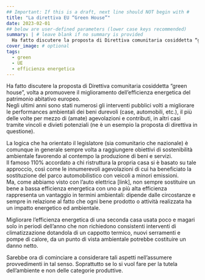 ```yaml
---
## Important: If this is a draft, next line should NOT begin with #
title: "La direttiva EU “Green House”"
date: 2023-02-01
## below are user-defined parameters (lower case keys recommended)
summary: | # leave blank if no summary is provided
  Ha fatto discutere la proposta di Direttiva comunitaria cosiddetta “green house”, volta a promuovere il miglioramento dell’efficienza energetica del patrimonio abitativo europeo.
cover_image: # optional
tags:
  - green
  - UE
  - efficienza energetica
---
```


Ha fatto discutere la proposta di Direttiva comunitaria cosiddetta “green house”, volta a promuovere il miglioramento dell’efficienza energetica del patrimonio abitativo europeo.  
Negli ultimi anni sono stati numerosi gli interventi pubblici volti a migliorare le performances ambientali dei beni durevoli (case, automobili, etc.), il più delle volte per mezzo di (amate) agevolazioni e contributi, in altri casi tramite vincoli e divieti potenziali (ne è un esempio la proposta di direttiva in questione).  

La logica che ha orientato il legislatore (sia comunitario che nazionale) è comunque in generale sempre volta a raggiungere obiettivi di sostenibilità ambientale favorendo al contempo la produzione di beni e servizi.  
Il famoso 110% accordato a chi ristruttura la propria casa si è basato su tale approccio, così come le innumerevoli agevolazioni di cui ha beneficiato la sostituzione del parco automobilistico con veicoli a minori emissioni.  
Ma, come abbiamo visto con l’auto elettrica [link], non sempre sostituire un bene a bassa efficienza energetica con uno a più alta efficienza rappresenta un vantaggio in termini ambientali: dipende dalle circostanze e sempre in relazione al fatto che ogni bene prodotto o attività realizzata ha un impatto energetico ed ambientale. 

Migliorare l’efficienza energetica di una seconda casa usata poco e magari solo in periodi dell’anno che non richiedono consistenti interventi di climatizzazione dotandola di un cappotto termico, nuovi serramenti e pompe di calore, da un punto di vista ambientale potrebbe costituire un danno netto. 

Sarebbe ora di cominciare a considerare tali aspetti nell’assumere provvedimenti in tal senso. Soprattutto se lo si vuol fare per la tutela dell’ambiente e non delle categorie produttive. 


<!--
  created 2023-02-01 15:42:54.450687 +0100 CET m=+0.022442210
-->